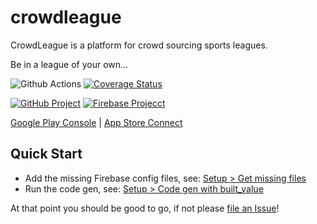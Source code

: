 # crowdleague

CrowdLeague is a platform for crowd sourcing sports leagues. 

Be in a league of your own...

![Github Actions](https://github.com/crowdleague/crowdleague/workflows/tests/badge.svg)
[![Coverage Status](https://coveralls.io/repos/github/crowdleague/crowdleague/badge.svg?branch=dev)](https://coveralls.io/github/crowdleague/crowdleague?branch=dev)

[![GitHub Project](https://img.shields.io/badge/github%20-%23121011.svg?&style=for-the-badge&logo=github&logoColor=white)](https://github.com/crowdleague/crowdleague) 
[![Firebase Projecct](https://img.shields.io/badge/firebase%20-%23039BE5.svg?&style=for-the-badge&logo=firebase)](https://console.firebase.google.com/u/0/project/crowdleague1/overview)


[Google Play Console](https://play.google.com/console/developers/6095168526928626772/app/4973683335528364155/app-dashboard) | [App Store Connect](https://appstoreconnect.apple.com/WebObjects/iTunesConnect.woa/ra/ng/app/1506440961)

## Quick Start
- Add the missing Firebase config files, see: [Setup > Get missing files](https://github.com/crowdleague/crowdleague/wiki/Setup#get-missing-files)
- Run the code gen, see: [Setup > Code gen with built_value](https://github.com/crowdleague/crowdleague/wiki/Setup#code-gen-with-built_value)

At that point you should be good to go, if not please [file an Issue](https://github.com/crowdleague/crowdleague/issues/new/choose)!
